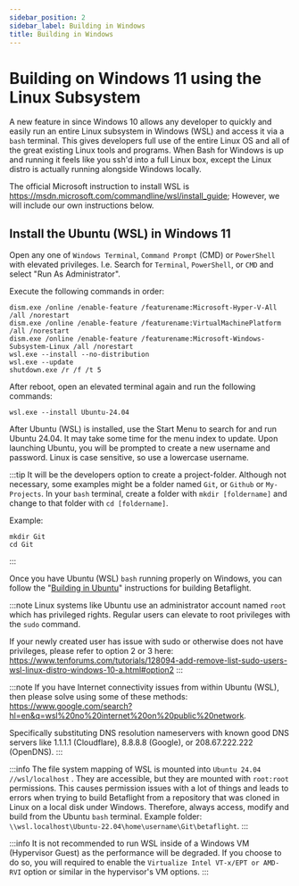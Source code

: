 ```yaml
---
sidebar_position: 2
sidebar_label: Building in Windows
title: Building in Windows
---
```


# Building on Windows 11 using the Linux Subsystem

A new feature in since Windows 10 allows any developer to quickly and easily run an entire Linux subsystem in Windows (WSL) and access it via a `bash` terminal. This gives developers full use of the entire Linux OS and all of the great existing Linux tools and programs. When Bash for Windows is up and running it feels like you ssh'd into a full Linux box, except the Linux distro is actually running alongside Windows locally.

The official Microsoft instruction to install WSL is https://msdn.microsoft.com/commandline/wsl/install_guide; However, we will include our own instructions below.

## Install the Ubuntu (WSL) in Windows 11

Open any one of `Windows Terminal`, `Command Prompt` (CMD) or `PowerShell` with elevated privileges. I.e. Search for `Terminal`, `PowerShell`, or `CMD` and select "Run As Administrator".

Execute the following commands in order:

```
dism.exe /online /enable-feature /featurename:Microsoft-Hyper-V-All /all /norestart
dism.exe /online /enable-feature /featurename:VirtualMachinePlatform /all /norestart
dism.exe /online /enable-feature /featurename:Microsoft-Windows-Subsystem-Linux /all /norestart
wsl.exe --install --no-distribution
wsl.exe --update
shutdown.exe /r /f /t 5
```

After reboot, open an elevated terminal again and run the following commands:

```
wsl.exe --install Ubuntu-24.04
```

After Ubuntu (WSL) is installed, use the Start Menu to search for and run Ubuntu 24.04. It may take some time for the menu index to update. Upon launching Ubuntu, you will be prompted to create a new username and password. Linux is case sensitive, so use a lowercase username.

:::tip
It will be the developers option to create a project-folder. Although not necessary, some examples might be a folder named `Git`, or `Github` or `My-Projects`. In your `bash` terminal, create a folder with `mkdir [foldername]` and change to that folder with `cd [foldername]`.

Example:

```
mkdir Git
cd Git
```

:::

Once you have Ubuntu (WSL) `bash` running properly on Windows, you can follow the "[Building in Ubuntu](Building-in-Ubuntu)" instructions for building Betaflight.

:::note
Linux systems like Ubuntu use an administrator account named `root` which has privileged rights. Regular users can elevate to root privileges with the `sudo` command.

If your newly created user has issue with sudo or otherwise does not have privileges, please refer to option 2 or 3 here: https://www.tenforums.com/tutorials/128094-add-remove-list-sudo-users-wsl-linux-distro-windows-10-a.html#option2
:::

:::note
If you have Internet connectivity issues from within Ubuntu (WSL), then please solve using some of these methods: https://www.google.com/search?hl=en&q=wsl%20no%20internet%20on%20public%20network.

Specifically substituting DNS resolution nameservers with known good DNS servers like 1.1.1.1 (Cloudflare), 8.8.8.8 (Google), or 208.67.222.222 (OpenDNS).
:::

:::info
The file system mapping of WSL is mounted into `Ubuntu 24.04 //wsl/localhost` . They are accessible, but they are mounted with `root:root` permissions. This causes permission issues with a lot of things and leads to errors when trying to build Betaflight from a repository that was cloned in Linux on a local disk under Windows. Therefore, always access, modify and build from the Ubuntu `bash` terminal.
Example folder: `\\wsl.localhost\Ubuntu-22.04\home\username\Git\betaflight`.
:::

:::info
It is not recommended to run WSL inside of a Windows VM (Hypervisor Guest) as the performance will be degraded. If you choose to do so, you will required to enable the `Virtualize Intel VT-x/EPT or AMD-RVI` option or similar in the hypervisor's VM options.
:::
